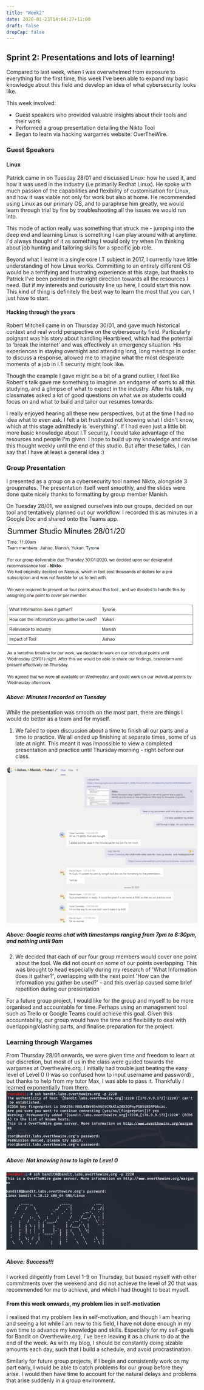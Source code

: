 ```yaml
---
title: "Week2"
date: 2020-01-23T14:04:27+11:00
draft: false
dropCap: false
---
```

## Sprint 2: Presentations and lots of learning!

Compared to last week, when I was overwhelmed from exposure to everything for the first time, this week I’ve been able to expand my basic knowledge about this field and develop an idea of what cybersecurity looks like.

This week involved:
+ Guest speakers who provided valuable insights about their tools and their work
+ Performed a group presentation detailing the Nikto Tool
+ Began to learn via hacking wargames website: OverTheWire.

### Guest Speakers
#### Linux
Patrick came in on Tuesday 28/01 and discussed Linux: how he used it, and how it was used in the industry (i.e primarily Redhat Linux). He spoke with much passion of the capabilities and flexibility of customisation for Linux, and how it was viable not only for work but also at home. He recommended using Linux as our primary OS, and to paraphrse him greatly, we would learn through trial by fire by troubleshooting all the issues we would run into. 

This mode of action really was something that struck me - jumping into the deep end and learning Linux is something I can play around with at anytime. I'd always thought of it as something I would only try when I'm thinking about job hunting and tailoring skills for a specific job role. 

Beyond what I learnt in a single core I.T subject in 2017, I currently have little understanding of how Linux works. Committing to an entirely different OS would be a terrifying and frustrating experience at this stage, but thanks to Patrick I've been pointed in the right direction towards all the resources I need. But if my interests and curiousity line up here, I could start this now. This kind of thing is definitely the best way to learn the most that you can, I just have to start.


#### Hacking through the years
Robert Mitchell came in on Thursday 30/01, and gave much historical context and real world perspective on the cybersecurity field.
Particularly poignant was his story about handling Heartbleed, which had the potential to ‘break the internet’ and was effectively an emergency situation. His experiences in staying overnight and attending long, long meetings in order to discuss a response, allowed me to imagine what the most desperate moments of a job in I.T security might look like.

Though the example I gave might be a bit of a grand outlier, I feel like Robert's talk gave me something to imagine: an endgame of sorts to all this studying, and a glimpse of what to expect in the industry. After his talk, my classmates asked a lot of good questions on what we as students could focus on and what to build and tailor our resumes towards.

I really enjoyed hearing all these new perspectives, but at the time I had no idea what to even ask. I felt a bit frustrated not knowing what I didn't know, which at this stage admittedly is 'everything'. If I had even just a little bit more basic knowledge about I.T security, I could take advantage of the resources and people I'm given. I hope to build up my knowledge and revise this thought weekly until the end of this studio. But after these talks, I can say that I have at least a general idea :)

### Group Presentation
I presented as a group on a cybersecurity tool named Nikto, alongside 3 groupmates. The presentation itself went smoothly, and the slides were done quite nicely thanks to formatting by group member Manish.

On Tuesday 28/01, we assigned ourselves into our groups, decided on our tool and tentatively planned out our workflow. I recorded this as minutes in a Google Doc and shared onto the Teams app.

![alt text](https://raw.githubusercontent.com/friedchicken1/summer-studio/master/data/img/2/minute.png)
##### Above: Minutes I recorded on Tuesday

While the presentation was smooth on the most part, there are things I would do better as a team and for myself.

1. We failed to open discussion about a time to finish all our parts and a time to practice. We all ended up finishing at separate times, some of us late at night. This meant it was impossible to view a completed presentation and practice until Thursday morning - right before our class.

![alt text](https://raw.githubusercontent.com/friedchicken1/summer-studio/master/data/img/2/teams.png)
##### Above: Google teams chat with timestamps ranging from 7pm to 8:30pm, and nothing until 9am

2. We decided that each of our four group members would cover one point about the tool. We did not count on some of our points overlapping. This was brought to head especially during my research of 'What Information does it gather?', overlapping with the next point 'How can the information you gather be used?' - and this overlap caused some brief repetition during our presentation

For a future group project, I would like for the group and myself to be more organised and accountable for time. Perhaps using an management tool such as Trello or Google Teams could achieve this goal. Given this accountability, our group would have the time and flexibility to deal with overlapping/clashing parts, and finalise preparation for the project.


### Learning through Wargames
From Thursday 28/01 onwards, we were given time and freedom to learn at our discretion, but most of us in the class were guided towards the wargames at Overthewire.org. I initially had trouble just beating the easy level of Level 0 (I was so confused how to input username and password) , but thanks to help from my tutor Max, I was able to pass it. Thankfully I learned exponentially from there.
![alt text](https://raw.githubusercontent.com/friedchicken1/summer-studio/master/data/img/2/level%200.png)
##### Above: Not knowing how to login to Level 0
![alt text](https://raw.githubusercontent.com/friedchicken1/summer-studio/master/data/img/2/level%200%20success.png)
##### Above: Success!!!
I worked diligently from Level 1-9 on Thursday, but busied myself with other commitments over the weekend and did not achieve the level of 20 that was recommended for me to achieve, and which I had thought to beat myself. 

#### From this week onwards, my problem lies in self-motivation 
I realised that my problem lies in self-motivation, and though I am hearing and seeing a lot while I am new to this field, I have not done enough in my own time to advance my knowledge and skills. Especially for my self-goals for Bandit on Overthewire.org, I've been leaving it as a chunk to do at the end of the week. As with my blog, I should be constantly doing sizable amounts each day, such that I build a schedule, and avoid procrastination. 

Similarly for future group projects, if I begin and consistently work on my part early, I would be able to catch problems for our group before they arise. I would then have time to account for the natural delays and problems that arise suddenly in a group environment.